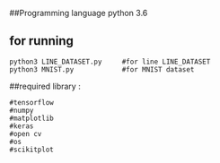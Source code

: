 ##Programming language
python 3.6

## for running 
	python3 LINE_DATASET.py     #for line LINE_DATASET
    python3 MNIST.py            #for MNIST dataset
##required library :

	#tensorflow
	#numpy
	#matplotlib
	#keras
	#open cv
	#os
	#scikitplot









